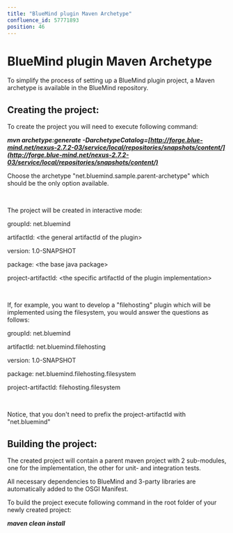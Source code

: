 ```yaml
---
title: "BlueMind plugin Maven Archetype"
confluence_id: 57771893
position: 46
---
```

# BlueMind plugin Maven Archetype


To simplify the process of setting up a BlueMind plugin project, a Maven archetype is available in the BlueMind repository.

## Creating the project:

To create the project you will need to execute following command:

***mvn archetype:generate -DarchetypeCatalog=[http://forge.blue-mind.net/nexus-2.7.2-03/service/local/repositories/snapshots/content/](http://forge.blue-mind.net/nexus-2.7.2-03/service/local/repositories/snapshots/content/)***

Choose the archetype "net.bluemind.sample.parent-archetype" which should be the only option available.

 

The project will be created in interactive mode:

groupId: net.bluemind

artifactId: &lt;the general artifactId of the plugin>

version: 1.0-SNAPSHOT

package: &lt;the base java package>

project-artifactId: &lt;the specific artifactId of the plugin implementation>

 

If, for example, you want to develop a "filehosting" plugin which will be implemented using the filesystem, you would answer the questions as follows:

groupId: net.bluemind

artifactId: net.bluemind.filehosting

version: 1.0-SNAPSHOT

package: net.bluemind.filehosting.filesystem

project-artifactId: filehosting.filesystem

 

Notice, that you don't need to prefix the project-artifactId with "net.bluemind"

## Building the project:

The created project will contain a parent maven project with 2 sub-modules, one for the implementation, the other for unit- and integration tests.

All necessary dependencies to BlueMind and 3-party libraries are automatically added to the OSGI Manifest.

To build the project execute following command in the root folder of your newly created project:

***maven clean install***


